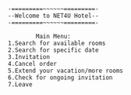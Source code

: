


                                     -=========~~~~~~=========-
                                     --Welcome to NET4U Hotel--                                     
                                     -=========~~~~~~=========-                                     

                                             Main Menu:                                             
                                     1.Search for available rooms                                    
                                     2.Search for specific date                                    
                                     3.Invitation                                    
                                     4.Cancel order                                    
                                     5.Extend your vacation/more rooms                                     
                                     6.Check for ongoing invitation                                    
                                     7.Leave